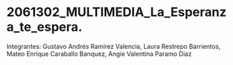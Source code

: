# 2061302_MULTIMEDIA_La_Esperanza_te_espera.
Integrantes: Gustavo Andrés Ramírez Valencia, Laura Restrepo Barrientos, Mateo Enrique Caraballo Banquez, Angie Valentina Paramo Diaz
